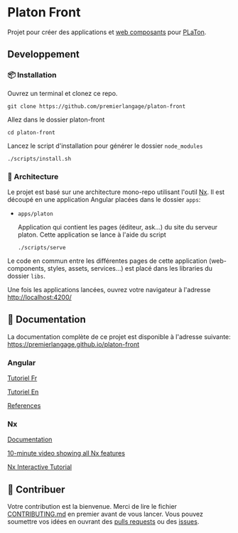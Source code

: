 # Platon Front

Projet pour créer des applications et [web composants](https://developer.mozilla.org/en/docs/Web/Web_Components) pour [PLaTon](https://github.com/PremierLangage).

## Developpement

### 📦 Installation

Ouvrez un terminal et clonez ce repo.

```shell
git clone https://github.com/premierlangage/platon-front
```

Allez dans le dossier platon-front

```shell
cd platon-front
```

Lancez le script d'installation pour générer le dossier `node_modules`

```shell
./scripts/install.sh
```

### 🔨 Architecture

Le projet est basé sur une architecture mono-repo utilisant l'outil [Nx](https://nx.dev/angular). Il est découpé en une application Angular placées dans le dossier `apps`:

* `apps/platon`

  Application qui contient les pages (éditeur, ask...) du site du serveur platon.
  Cette application se lance à l'aide du script

  ```shell
  ./scripts/serve
  ```

Le code en commun entre les différentes pages de cette application (web-components, styles, assets, services...) est placé dans les libraries du dossier `libs`.

Une fois les applications lancées, ouvrez votre navigateur
à l'adresse <http://localhost:4200/>

## 🚀 Documentation

La documentation complète de ce projet est disponible à l'adresse suivante: <https://premierlangage.github.io/platon-front>

### Angular

[Tutoriel Fr](https://guide-angular.wishtack.io)

[Tutoriel En](https://angular-templates.io/tutorials/about/learn-angular-from-scratch-step-by-step)

[References](https://ngrefs.com)

### Nx

[Documentation](https://nx.dev/angular)

[10-minute video showing all Nx features](https://nx.dev/angular/getting-started/what-is-nx)

[Nx Interactive Tutorial](https://nx.dev/angular/tutorial/01-create-application)

## 🤝 Contribuer

Votre contribution est la bienvenue. Merci de lire le fichier [CONTRIBUTING.md](https://github.com/PremierLangage/platon-front/blob/master/CONTRIBUTING.md) en premier avant de vous lancer. Vous pouvez soumettre vos idées en ouvrant des [pulls requests](https://github.com/PremierLangage/platon-front/pulls) ou des [issues](PremierLangage/platon-front/issues).
